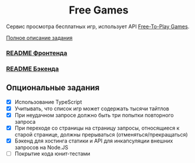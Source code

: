 <h1 align="center">Free Games</h1>

Сервис просмотра бесплатных игр, использует API [Free-To-Play Games](https://www.freetogame.com/api-doc).

[Полное описание задания](https://github.com/avito-tech/frontend-trainee-assignment-2023)

### [README Фронтенда](frontend/README.md)

### [README Бэкенда](backend/README.md)

## Опциональные задания

- [x] Использование TypeScript
- [x] Учитывать, что список игр может содержать тысячи тайтлов
- [x] При неудачном запросе должно быть три попытки повторного запроса
- [x] При переходе со страницы на страницу запросы, относящиеся к старой странице, должны прерываться (отменяться/прекращаться)
- [x] Бэкенд для хостинга статики и API для инкапсуляции внешних запросов на Node.JS
- [ ] Покрытие кода юнит-тестами
